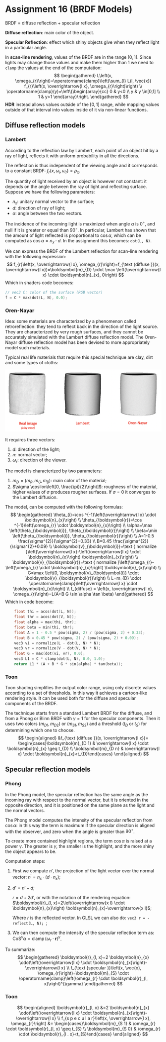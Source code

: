 # Assignment 16 (BRDF Models)

BRDF = diffuse reflection + specular reflection

**Diffuse reflection**: main color of the object.

**Specular Reflection**: effect which shiny objects give when they reflect light in a particular angle.

In **scan-line rendering**, values of the BRDF are in the range $[0, 1]$. Since lights may change those values and make them higher than 1 we need to `clamp` the values at the end of the computation:
$$
\begin{gathered}
L\left(x, \omega_{r}\right)=\operatorname{clamp}\left(\sum_{l} L(l, \vec{x}) f_{r}\left(x, \overrightarrow{l x}, \omega_{r}\right)\right) \\
\operatorname{clamp}(y)=\left\{\begin{array}{cc}
0 & y<0 \\
y & y \in[0,1] \\
1 & y>1
\end{array}\right.
\end{gathered}
$$
**HDR** instead allows values outside of the $[0, 1]$ range, while mapping values outside of that interval into values inside of it via non-linear functions.

## Diffuse reflection models

### Lambert

According to the reflection law by Lambert, each point of an  object hit by a ray of light, reflects it with uniform probability in all the directions.

The reflection is thus independent of the viewing angle and it  corresponds to a constant BRDF: $f_{r}\left(x, \omega_{i}, \omega_{r}\right)=\rho_{x}$.

The quantity of light received by an object is however not  constant: it depends on the angle between the ray of light and reflecting surface. Suppose we have the following parameters:

* $n_x$: unitary normal vector to the surface;
* $d$: direction of ray of light;
* $\alpha$: angle between the two vectors.

The incidence of the incoming light is maximized when angle $\alpha$ is $0^{\circ}$, and null if it is greater or equal than $90^{\circ}$. In particular, Lambert has shown that the amount of light  reflected is proportional to $\cos{\alpha}$, which can be computed as $\cos{\alpha} = n_x \cdot d$. In the assignment this becomes: `dot(L, N)`.

We can express the BRDF of the Lambert reflection for scan-line rendering  with the following expression: 
$$
f_{r}\left(x, \overrightarrow{l x}, \omega_{r}\right)=f_{\text {diffuse }}(x, \overrightarrow{l x})=\boldsymbol{m}_{D} \cdot \max \left(\overrightarrow{l x} \cdot \boldsymbol{n}_{x}, 0\right)
$$
Which in shaders code becomes:

```c
// vec3 C: color of the surface (RGB vector)
f = C * max(dot(L, N), 0.0);
```

###  Oren-Nayar

Idea: some materials are characterized by a phenomenon called retroreflection: they tend to reflect back in the direction of the light source. They are characterized by very rough surfaces, and they cannot be accurately simulated with the Lambert diffuse reflection model. The Oren-Nayar diffuse reflection model has been devised to more appropriately model such materials.

Typical real life materials that require this special technique are  clay, dirt and some types of cloths:

![](assets/oren.png)

It requires three vectors:

1. $d$: direction of the light;
2. $n$: normal vector;
3. $\omega_r$: direction of the viewer.

The model is characterized by two parameters:

1. $m_{D}=\left(m_{R}, m_{G}, m_{B}\right)$: main color of the material;
2. $\sigma \epsilon\left[0, \frac{\pi}{2}\right]$: roughness of the material, higher values of $\sigma$ produces rougher surfaces. If $\sigma = 0$ it converges to the Lambert diffusion.

The model, can be computed with the following formulas:
$$
\begin{gathered}
\theta_{i}=\cos ^{-1}\left(\overrightarrow{l x} \cdot \boldsymbol{n}_{x}\right) \\
\theta_{\boldsymbol{r}}=\cos ^{-1}\left(\omega_{r} \cdot \boldsymbol{n}_{x}\right) \\
\alpha=\max \left(\theta_{\boldsymbol{i}}, \theta_{\boldsymbol{r}}\right) \\
\beta=\min \left(\theta_{\boldsymbol{i}}, \theta_{\boldsymbol{r}}\right) \\
A=1-0.5 \frac{\sigma^{2}}{\sigma^{2}+0.33} \\
B=0.45 \frac{\sigma^{2}}{\sigma^{2}+0.09} \\
\boldsymbol{v}_{\boldsymbol{i}}=\text { normalize }\left(\overrightarrow{l x}-\left(\overrightarrow{l x} \cdot \boldsymbol{n}_{x}\right) \boldsymbol{n}_{x}\right) \\
\boldsymbol{v}_{\boldsymbol{r}}=\text { normalize }\left(\omega_{r}-\left(\omega_{r} \cdot \boldsymbol{n}_{x}\right) \boldsymbol{n}_{x}\right) \\
G=\max \left(0, \boldsymbol{v}_{\boldsymbol{i}} \cdot \boldsymbol{v}_{\boldsymbol{r}}\right) \\
L=m_{D} \cdot \operatorname{clamp}\left(\overrightarrow{l x} \cdot \boldsymbol{n}_{x}\right) \\
f_{diffuse} = \left(x, \overrightarrow{l x}, \omega_{r}\right)=L(A+B G \sin \alpha \tan \beta)
\end{gathered}
$$
Which in code become:

```c
	float thi = acos(dot(L, N));
	float thr = acos(dot(V, N));
	float alpha = max(thi, thr);
	float beta = min(thi, thr);
	float A = 1 - 0.5 * pow(sigma, 2) / (pow(sigma, 2) + 0.33);
	float B = 0.45 * pow(sigma, 2) / (pow(sigma, 2) + 0.09);
	vec3 vi = normalize(L - dot(L, N) * N);
	vec3 vr = normalize(V - dot(V, N) * N);
	float G = max(dot(vi, vr), 0.0);
	vec3 L1 = C * clamp(dot(L, N), 0.0, 1.0);
	return L1 * (A + B * G * sin(alpha) * tan(beta));
```

### Toon

Toon shading simplifies the  output color range, using only discrete values according to  a set of thresholds. In this way it achieves a cartoon-like rendering style. It can be used both for the diffuse and specular components of the BRDF.

The technique starts from a standard Lambert BRDF for the diffuse, and from a Phong or Blinn BRDF with $\gamma = 1$ for the specular components. Then it uses two colors $(m_{D1}, m_{D2})$ or $(m_{S1}, m_{S2})$ and a threshold ($t_D$ or $t_S$) for determining which one to choose.
$$
\begin{aligned}
&f_{\text {diffuse }}(x, \overrightarrow{l x})= \begin{cases}\boldsymbol{m}_{D 1} & \overrightarrow{l x} \cdot \boldsymbol{n}_{x} \geq t_{D} \\
\boldsymbol{m}_{D n} & \overrightarrow{l x} \cdot \boldsymbol{n}_{x}<t_{D}\end{cases}
\end{aligned}
$$

## Specular reflection models

### Phong

In the Phong model, the specular reflection has the same  angle as the incoming ray with respect to the normal vector,  but it is oriented in the opposite direction, and it is positioned on the same plane as the light and the normal vectors.

The Phong model computes the intensity of the specular reflection from $\cos{\alpha}$: in this way the term is maximum if the  specular direction is aligned with the observer, and zero  when the angle is greater than $90^{\circ}$.

To create more contained highlight regions, the term $\cos{\alpha}$ is  raised at a power $\gamma$. The greater is $\gamma$, the smaller is the  highlight, and the more shiny the object appears to be.

Computation steps:

1. First we compute $n'$,  the projection of the light vector over the normal vector: $n^{\prime}=n_{x} \cdot\left(d \cdot n_{x}\right)$;

2. $d' = n' - d$;

   $r = d + 2d'$, or with the notation of the rendering equation: $\boldsymbol{r}_{l, x}=2\left(\overrightarrow{x l} \cdot \boldsymbol{n}_{x}\right) \boldsymbol{n}_{x}-\overrightarrow{x l}$;

   Where $r$ is the reflected vector. In GLSL we can also do: `vec3 r = -reflect(L, N); `;

3. We can then compute the intensity of the specular reflection term as: $\operatorname{CoS}^{\gamma} \alpha=\operatorname{clamp}\left(\omega_{r} \cdot \boldsymbol{r}\right)^{\gamma}$.

To summarize:
$$
\begin{gathered}
\boldsymbol{r}_{l, x}=2 \boldsymbol{n}_{x} \cdot\left(\overrightarrow{l x} \cdot \boldsymbol{n}_{x}\right)-\overrightarrow{l x} \\
f_{\text {specular }}\left(x, \vec{x}, \omega_{r}\right)=\boldsymbol{m}_{S} \cdot \operatorname{clamp}\left(\omega_{r} \cdot \boldsymbol{r}_{l, x}\right)^{\gamma}
\end{gathered}
$$

### Toon

$$
\begin{aligned}
\boldsymbol{r}_{l, x} &=2 \boldsymbol{n}_{x} \cdot\left(\overrightarrow{l x} \cdot \boldsymbol{n}_{x}\right)-\overrightarrow{l x} \\
f_{s p e c u l a r}\left(x, \overrightarrow{l x}, \omega_{r}\right) &= \begin{cases}\boldsymbol{m}_{S 1} & \omega_{r} \cdot \boldsymbol{r}_{l, x} \geq t_{S} \\
\boldsymbol{m}_{S 0} & \omega_{r} \cdot \boldsymbol{r}_{l . x}<t_{S}\end{cases}
\end{aligned}
$$
